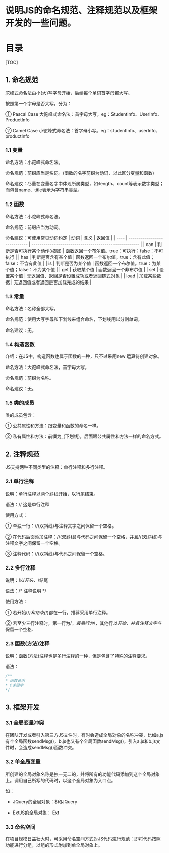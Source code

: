 # 说明JS的命名规范、注释规范以及框架开发的一些问题。

# 目录

[TOC]

## 1. 命名规范
驼峰式命名法由小(大)写字母开始，后续每个单词首字母都大写。

按照第一个字母是否大写，分为：

① Pascal Case 大驼峰式命名法：首字母大写。eg：StudentInfo、UserInfo、ProductInfo

② Camel Case 小驼峰式命名法：首字母小写。eg：studentInfo、userInfo、productInfo

### 1.1 变量
命名方法：小驼峰式命名法。

命名规范：前缀应当是名词。(函数的名字前缀为动词，以此区分变量和函数)

命名建议：尽量在变量名字中体现所属类型，如:length、count等表示数字类型；而包含name、title表示为字符串类型。

### 1.2 函数
命名方法：小驼峰式命名法。

命名规范：前缀应当为动词。

命名建议：可使用常见动词约定
| 动词 | 含义                         | 返回值                                                |
| ---- | ---------------------------- | ----------------------------------------------------- |
| can  | 判断是否可执行某个动作(权限) | 函数返回一个布尔值。true：可执行；false：不可执行     |
| has  | 判断是否含有某个值           | 函数返回一个布尔值。true：含有此值；false：不含有此值 |
| is   | 判断是否为某个值             | 函数返回一个布尔值。true：为某个值；false：不为某个值 |
| get  | 获取某个值                   | 函数返回一个非布尔值                                  |
| set  | 设置某个值                   | 无返回值、返回是否设置成功或者返回链式对象            |
| load | 加载某些数据                 | 无返回值或者返回是否加载完成的结果                    |

### 1.3 常量
命名方法：名称全部大写。

命名规范：使用大写字母和下划线来组合命名，下划线用以分割单词。

命名建议：无。


### 1.4 构造函数
介绍：在JS中，构造函数也属于函数的一种，只不过采用new 运算符创建对象。

命名方法：大驼峰式命名法，首字母大写。

命名规范：前缀为名称。

命名建议：无。

### 1.5 类的成员
类的成员包含：

① 公共属性和方法：跟变量和函数的命名一样。

② 私有属性和方法：前缀为_(下划线)，后面跟公共属性和方法一样的命名方式。

## 2. 注释规范
JS支持两种不同类型的注释：单行注释和多行注释。

### 2.1 单行注释
说明：单行注释以两个斜线开始，以行尾结束。

语法：// 这是单行注释

使用方式：

① 单独一行：//(双斜线)与注释文字之间保留一个空格。

② 在代码后面添加注释：//(双斜线)与代码之间保留一个空格，并且//(双斜线)与注释文字之间保留一个空格。

③ 注释代码：//(双斜线)与代码之间保留一个空格。

### 2.2 多行注释
说明：以/*开头，*/结尾

语法：/* 注释说明 */

使用方法：

① 若开始(/*)和结束(*/)都在一行，推荐采用单行注释。

② 若至少三行注释时，第一行为/*，最后行为*/，其他行以*开始，并且注释文字与*保留一个空格.

### 2.3 函数(方法)注释
说明：函数(方法)注释也是多行注释的一种，但是包含了特殊的注释要求。

语法：
```java
/** 
* 函数说明 
* @关键字 
*/
```

## 3. 框架开发

### 3.1 全局变量冲突
在团队开发或者引入第三方JS文件时，有时会造成全局对象的名称冲突，比如a.js有个全局函数sendMsg()，b.js也又有个全局函数sendMsg()，引入a.js和b.js文件时，会造成sendMsg()函数冲突。

### 3.2 单全局变量
所创建的全局对象名称是独一无二的，并将所有的功能代码添加到这个全局对象上。调用自己所写的代码时，以这个全局对象为入口点。

如：

* JQuery的全局对象：$和JQuery

* ExtJS的全局对象： Ext

### 3.3 命名空间

在项目规模日益壮大时，可采用命名空间方式对JS代码进行规范：即将代码按照功能进行分组，以组的形式附加到单全局对象上。
